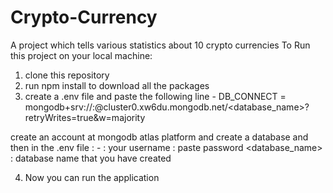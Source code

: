# Crypto-Currency
A project which tells various statistics about 10 crypto currencies
To Run this project on your local machine:
1) clone this repository
2) run npm install to download all the packages
3) create a .env file and paste the following line -
   DB_CONNECT = mongodb+srv://<username>:<password>@cluster0.xw6du.mongodb.net/<database_name>?retryWrites=true&w=majority

  create an account at mongodb atlas platform and create a database and then in the .env file : -
  <username> :  your username
  <password> : paste password
  <database_name> : database name that you have created
    
4) Now you can run the application
